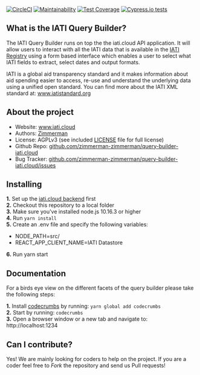 [![CircleCI](https://circleci.com/gh/zimmerman-zimmerman/iati.cloud.frontend.svg?style=svg&circle-token=ca8607f192132f118771215bbcc8f569b85da47e)](https://circleci.com/gh/zimmerman-zimmerman/iati.cloud.frontend)
[![Maintainability](https://api.codeclimate.com/v1/badges/846a56c0951d6328d08c/maintainability)](https://codeclimate.com/repos/5ced30f7e6231b6fad00257c/maintainability)
[![Test Coverage](https://api.codeclimate.com/v1/badges/846a56c0951d6328d08c/test_coverage)](https://codeclimate.com/repos/5ced30f7e6231b6fad00257c/test_coverage)
[![Cypress.io tests](https://img.shields.io/badge/cypress.io-tests-green.svg?style=flat-square)](https://cypress.io)


## What is the IATI Query Builder?


The IATI Query Builder runs on top the the iati.cloud API application. It will allow users to interact with all the IATI data that is available in the [IATI Registry](http://www.iatiregistry.org/publisher) using a form based interface which enables a user to select what IATI fields to extract, select dates and output formats.

IATI is a global aid transparency standard and it makes information about aid spending easier to access, re-use and understand the underlying data using a unified open standard. You can find more about the IATI XML standard at: <a href="http://www.iatistandard.org" target="_blank">www.iatistandard.org</a>

## About the project
* Website:         <a href="https://www.iati.cloud" target="_blank">www.iati.cloud</a>
* Authors:          <a href="https://www.zimmerman.team/" target="_blank">Zimmerman</a>
* License:          AGPLv3 (see included <a href="https://github.com/zimmerman-zimmerman/query-builder-iati.cloud/blob/develop/LICENSE.MD" target="_blank">LICENSE</a> file for full license)
* Github Repo:      <a href="https://github.com/zimmerman-zimmerman/query-builder-iati.cloud/" target="_blank">github.com/zimmerman-zimmerman/query-builder-iati.cloud</a>
* Bug Tracker:      <a href="https://github.com/zimmerman-zimmerman/query-builder-iati.cloud/issues" target="_blank">github.com/zimmerman-zimmerman/query-builder-iati.cloud/issues</a>

## Installing

<b>1.</b> Set up the <a href="https://github.com/zimmerman-zimmerman/iati.cloud" target="_blank">iati.cloud backend</a> first<br/>
<b>2.</b> Checkout this repository to a local folder<br/>
<b>3.</b> Make sure you've installed node.js 10.16.3 or higher<br/>
<b>4.</b> Run ```yarn install``` <br/>
<b>5.</b> Create an .env file and specify the following variables:
- NODE_PATH=src/
- REACT_APP_CLIENT_NAME=IATI Datastore


<b>6.</b> Run yarn start 

## Documentation
For a birds eye view on the different facets of the query builder please take the following steps:

<b>1.</b> Install <a href="https://github.com/Bogdan-Lyashenko/codecrumbs">codecrumbs</a> by running: ```yarn global add codecrumbs```<br/>
<b>2.</b> Start by running: ```codecrumbs```<br/>
<b>3.</b> Open a browser window or a new tab and navigate to: http://localhost:1234<br/>



## Can I contribute?

Yes! We are mainly looking for coders to help on the project. If you are a coder feel free to *Fork* the repository and send us Pull requests!
